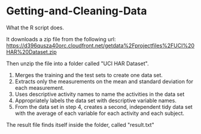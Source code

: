 # Getting-and-Cleaning-Data

What the R script does.

It downloads a zip file from the following url:
https://d396qusza40orc.cloudfront.net/getdata%2Fprojectfiles%2FUCI%20HAR%20Dataset.zip

Then unzip the file into a folder called "UCI HAR Dataset".

1. Merges the training and the test sets to create one data set.
2. Extracts only the measurements on the mean and standard deviation for each measurement. 
3. Uses descriptive activity names to name the activities in the data set
4. Appropriately labels the data set with descriptive variable names. 
5. From the data set in step 4, creates a second, independent tidy data set with the average of each variable for each activity and each subject.

The result file finds itself inside the folder, called "result.txt"
